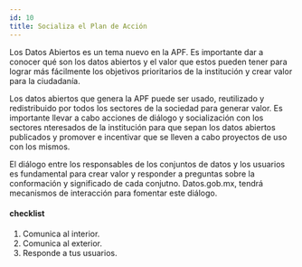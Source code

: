 ```yaml
---
id: 10
title: Socializa el Plan de Acción
---
```


Los Datos Abiertos es un tema nuevo en la APF. Es importante dar a conocer qué son los datos abiertos y el valor que estos pueden tener para lograr más fácilmente los objetivos prioritarios de la institución y crear valor para la ciudadanía. 

Los datos abiertos que genera la APF puede ser usado, reutilizado y redistribuido por todos los sectores de la sociedad para generar valor. Es importante llevar a cabo acciones de diálogo y socialización con los sectores nteresados de la institución para que sepan los datos abiertos publicados y promover e incentivar que se lleven a cabo proyectos de uso con los mismos.

El diálogo entre los responsables de los conjuntos de datos y los usuarios es fundamental para crear valor y responder a preguntas sobre la conformación y significado de cada conjutno. Datos.gob.mx, tendrá mecanismos de interacción para fomentar este diálogo. 

#### checklist
1. Comunica al interior.
2. Comunica al exterior.
3. Responde a tus usuarios.

